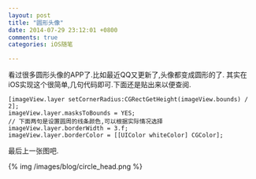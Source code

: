 ```yaml
---
layout: post
title: "圆形头像"
date: 2014-07-29 23:12:01 +0800
comments: true
categories: iOS随笔

---
```


看过很多圆形头像的APP了.比如最近QQ又更新了,头像都变成圆形的了.
其实在iOS实现这个很简单,几句代码即可.下面还是贴出来以便查阅.

```
[imageView.layer setCornerRadius:CGRectGetHeight(imageView.bounds) / 2];
imageView.layer.masksToBounds = YES;
// 下面两句是设置圆周的线条颜色,可以根据实际情况选择
imageView.layer.borderWidth = 3.f;
imageView.layer.borderColor = [[UIColor whiteColor] CGColor];
```

最后上一张图吧.

{% img /images/blog/circle_head.png %}